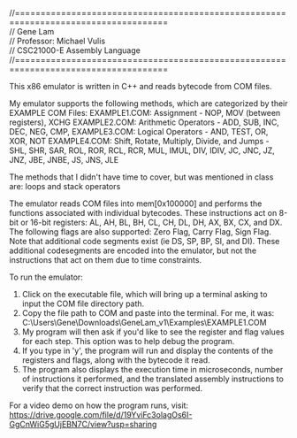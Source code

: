 //==================================================================================== <br />
// Gene Lam <br />
// Professor: Michael Vulis <br />
// CSC21000-E Assembly Language <br />
//==================================================================================== <br />

This x86 emulator is written in C++ and reads bytecode from COM files. 

My emulator supports the following methods, which are categorized by their EXAMPLE COM Files:
EXAMPLE1.COM: Assignment - NOP, MOV (between registers), XCHG
EXAMPLE2.COM: Arithmetic Operators - ADD, SUB, INC, DEC, NEG, CMP, 
EXAMPLE3.COM: Logical Operators - AND, TEST, OR, XOR, NOT
EXAMPLE4.COM: Shift, Rotate, Multiply, Divide, and Jumps - SHL, SHR, SAR, ROL, ROR, RCL, RCR, MUL, IMUL, DIV, IDIV, 
		JC, JNC, JZ, JNZ, JBE, JNBE, JS, JNS, JLE

The methods that I didn't have time to cover, but was mentioned in class are: loops and stack operators

The emulator reads COM files into mem[0x100000] and performs the functions associated with individual bytecodes.
These instructions act on 8-bit or 16-bit registers: AL, AH, BL, BH, CL, CH, DL, DH, AX, BX, CX, and DX.
The following flags are also supported: Zero Flag, Carry Flag, Sign Flag.
Note that additional code segments exist (ie DS, SP, BP, SI, and DI). 
These additional codesegments are encoded into the emulator, but not the instructions that act on them due to time constraints.

To run the emulator:
1. Click on the executable file, which will bring up a terminal asking to input the COM file directory path.
2. Copy the file path to COM and paste into the terminal. For me, it was: C:\Users\Gene\Downloads\GeneLam_v1\Examples\EXAMPLE1.COM
3. My program will then ask if you'd like to see the register and flag values for each step. This option was to help debug the program.
4. If you type in 'y', the program will run and display the contents of the registers and flags, along with the bytecode it read.
5. The program also displays the execution time in microseconds, number of instructions it performed, 
and the translated assembly instructions to verify that the correct instruction was performed.

For a video demo on how the program runs, visit:
https://drive.google.com/file/d/19YviFc3olagOs6I-GgCnWiG5gUjEBN7C/view?usp=sharing
